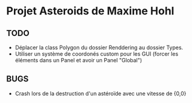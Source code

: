 Projet Asteroids de Maxime Hohl
===============================

TODO
----
 - Déplacer la class Polygon du dossier Renddering au dossier Types.
 - Utiliser un système de coordonés custom pour les GUI (forcer les éléments dans 
   un Panel et avoir un Panel "Global")

BUGS
----
- Crash lors de la destruction d'un astéroïde avec une vitesse de {0,0}